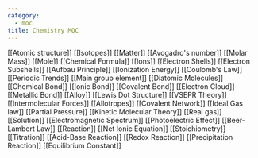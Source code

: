```yaml
---
category:
  - moc
title: Chemistry MOC
---
```

[[Atomic structure]]
[[Isotopes]]
[[Matter]]
[[Avogadro's number]]
[[Molar Mass]]
[[Mole]]
[[Chemical Formula]]
[[Ions]]
[[Electron Shells]]
[[Electron Subshells]]
[[Aufbau Principle]]
[[Ionization Energy]]
[[Coulomb's Law]]
[[Periodic Trends]]
[[Main group element]]
[[Diatomic Molecules]]
[[Chemical Bond]]
[[Ionic Bond]]
[[Covalent Bond]]
[[Electron Cloud]]
[[Metallic Bond]]
[[Alloy]]
[[Lewis Dot Structure]]
[[VSEPR Theory]]
[[Intermolecular Forces]]
[[Allotropes]]
[[Covalent Network]]
[[Ideal Gas law]]
[[Partial Pressure]]
[[Kinetic Molecular Theory]]
[[Real gas]]
[[Solution]]
[[Electromagnetic Spectrum]]
[[Photoelectric Effect]]
[[Beer-Lambert Law]]
[[Reaction]]
[[Net Ionic Equation]]
[[Stoichiometry]]
[[Titration]]
[[Acid-Base Reaction]]
[[Redox Reaction]]
[[Precipitation Reaction]]
[[Equilibrium Constant]]